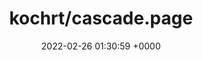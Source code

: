 ---
title: "kochrt/cascade.page"
link: "https://github.com/kochrt/cascade.page"
date: "2022-02-26 01:30:59 +0000"
description: "Make a cascading timeline from markdown-like text. Supports simple American/European date styles, ISO8601, images, links, locations, and more."
category: "github"
---